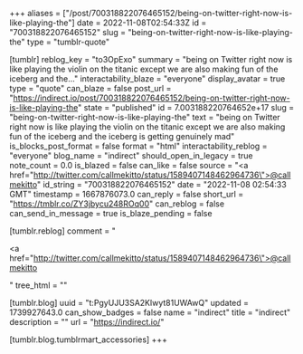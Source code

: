 +++
aliases = ["/post/700318822076465152/being-on-twitter-right-now-is-like-playing-the"]
date = 2022-11-08T02:54:33Z
id = "700318822076465152"
slug = "being-on-twitter-right-now-is-like-playing-the"
type = "tumblr-quote"

[tumblr]
reblog_key = "to3OpExo"
summary = "being on Twitter right now is like playing the violin on the titanic except we are also making fun of the iceberg and the..."
interactability_blaze = "everyone"
display_avatar = true
type = "quote"
can_blaze = false
post_url = "https://indirect.io/post/700318822076465152/being-on-twitter-right-now-is-like-playing-the"
state = "published"
id = 7.003188220764652e+17
slug = "being-on-twitter-right-now-is-like-playing-the"
text = "being on Twitter right now is like playing the violin on the titanic except we are also making fun of the iceberg and the iceberg is getting genuinely mad"
is_blocks_post_format = false
format = "html"
interactability_reblog = "everyone"
blog_name = "indirect"
should_open_in_legacy = true
note_count = 0.0
is_blazed = false
can_like = false
source = "<a href=\"http://twitter.com/callmekitto/status/1589407148462964736\">@callmekitto</a>"
id_string = "700318822076465152"
date = "2022-11-08 02:54:33 GMT"
timestamp = 1667876073.0
can_reply = false
short_url = "https://tmblr.co/ZY3jbycu248ROq00"
can_reblog = false
can_send_in_message = true
is_blaze_pending = false

[tumblr.reblog]
comment = "<p><a href=\"http://twitter.com/callmekitto/status/1589407148462964736\">@callmekitto</a></p>"
tree_html = ""

[tumblr.blog]
uuid = "t:PgyUJU3SA2Klwyt81UWAwQ"
updated = 1739927643.0
can_show_badges = false
name = "indirect"
title = "indirect"
description = ""
url = "https://indirect.io/"

[tumblr.blog.tumblrmart_accessories]
+++

